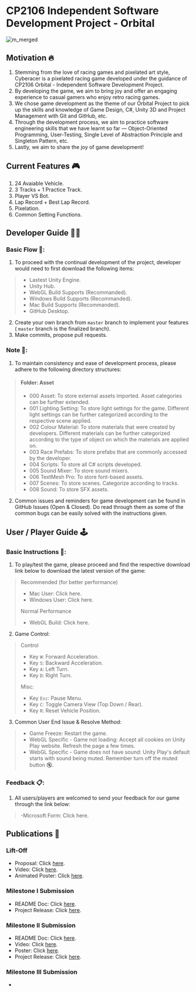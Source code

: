 # CP2106 Independent Software Development Project - Orbital

![m_merged](https://user-images.githubusercontent.com/62177572/126998324-f5531b9e-3e76-4b58-bd9a-afb64bf0a000.png)


## Motivation 🔥
1. Stemming from the love of racing games and pixelated art style, Cyberacer is a pixelated racing game developed under the guidance of CP2106 Orbital - Independent Software Development Project. 
2. By developing the game, we aim to bring joy and offer an engaging experience to casual gamers who enjoy retro racing games.
3. We chose game development as the theme of our Orbital Project to pick up the skills and knowledge of Game Design,  C#, Unity 3D and Project Management with Git and GitHub, etc.
4. Through the development process, we aim to practice software engineering skills that we have learnt so far — Object-Oriented Programming, User-Testing, Single Level of Abstraction Principle and Singleton Pattern, etc.
5. Lastly, we aim to share the joy of game development!

## Current Features 🎮
1. 24 Avaiable Vehicle.
2. 3 Tracks + 1 Practice Track.
3. Player VS Bot.
4. Lap Record + Best Lap Record.
5. Pixelation.
6. Common Setting Functions.

## Developer Guide 🧑‍💻
### Basic Flow 🔁:
1. To proceed with the continual development of the project, developer would need to first download the following items:

> - Lastest Unity Engine.
> - Unity Hub.
> - WebGL Build Supports (Recommanded).
> - Windows Build Supports (Recommanded).
> - Mac Build Supports (Recommanded).
> - GitHub Desktop.

2. Create your own branch from `master` branch to implement your features ( `master` branch is the finalized branch).
3. Make commits, propose pull requests.

### Note 📝:
1. To maintain consistency and ease of development process, please adhere to the following directory structures:

> #### Folder: Asset
> - 000 Asset: To store external assets imported. Asset categories can be further extended. 
> - 001 Lighting Setting: To store light settings for the game. Different light settings can be further categorized according to the respective scene applied.
> - 002 Colour Material: To store materials that were created by developers. Different materials can be further categorized according to the type of object on which the materials are applied on.
> - 003 Race Prefabs: To store prefabs that are commonly accessed by the developer. 
> - 004 Scripts: To store all C# scripts developed.
> - 005 Sound Mixer: To store sound mixers.
> - 006 TextMesh Pro: To store font-based assets. 
> - 007 Scenes: To store scenes. Categorize according to tracks.
> - 008 Sound: To store SFX assets.

2. Common issues and reminders for game development can be found in GitHub Issues (Open & Closed). Do read through them as some of the common bugs can be easily solved with the instructions given.

## User / Player Guide 🕹️
### Basic Instructions 📜:
1. To play/test the game, please proceed and find the respective download link below to download the latest version of the game:

> Recommended (for better performance)
> - Mac User: Click here.
> - Windows User: Click here.
> 
> Normal Performance
> - WebGL Build: Click here.

2. Game Control:

> Control
> - Key `W`: Forward Acceleration.
> - Key `S`: Backward Acceleration.
> - Key `A`: Left Turn.
> - Key `D`: Right Turn.
> 
> Misc:
> - Key `Esc`: Pause Menu.
> - Key `C`: Toggle Camera View (Top Down / Rear).
> - Key `R`: Reset Vehicle Position.

3. Common User End Issue & Resolve Method:

> - Game Freeze: Restart the game.
> - WebGL Specific - Game not loading: Accept all cookies on Unity Play website. Refresh the page a few times.
> - WebGL Specific - Game does not have sound: Unity Play's default starts with sound being muted. Remember turn off the muted button 🔇.

### Feedback 📋:
1. All users/players are welcomed to send your feedback for our game through the link below:

> -Microsoft Form: Click here. 

## Publications 📰

### Lift-Off
- Proposal: Click [here](https://drive.google.com/file/d/1KJE18vKNbKHPti8ZO-8X5pBRpJO8GyGg/view?usp=sharing).
- Video: Click [here](https://drive.google.com/file/d/1Ess_AoRUsvmsphze_W3gN9Rnn3d7OoR-/view?usp=sharing).
- Animated Poster: Click [here](https://drive.google.com/file/d/1Z_e2z-F6Wz_1z7LOtkqhgDTF2h-ZPelG/view?usp=sharing).

### Milestone I Submission
- README Doc: Click [here](https://docs.google.com/document/d/1TvUPG0FzB_TyE7rSZXGbYMn0IOMjJUVwukdFs2zciyM/edit?usp=sharing).
- Project Release: Click [here](https://play.unity.com/mg/other/cyberacer-v0-0-1).

### Milestone II Submission
- README Doc: Click [here](https://docs.google.com/document/d/187S19kQoqnzhw6M8xGJxqwMgSFixD4pG_xijABVVxf0/edit?usp=sharing).
- Video: Click [here](https://drive.google.com/file/d/1vjdiDpeub-Yg4oDxSfu7QIlX-GY4w_ZA/view?usp=sharing).
- Poster: Click [here](https://drive.google.com/file/d/12Ss0qi1S1gH5QIIM3SZxA4VffB8ScMun/view?usp=sharing).
- Project Release: Click [here](https://play.unity.com/mg/other/cyberacer-v0-2-5).

### Milestone III Submission
- 
